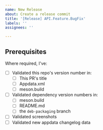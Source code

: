 ```yaml
---
name: New Release
about: Create a release commit
title: '[Release] API.Feature.BugFix'
labels: ''
assignees: ''

---
```


## Prerequisites

Where required, I've:
- [ ] Validated this repo's version number in:
    - [ ] This PR's title
    - [ ] Appdata.xml
    - [ ] meson.build
- [ ] Validated dependency version numbers in:
    - [ ] meson.build
    - [ ] README.md
    - [ ] the `deb-packaging` branch
- [ ] Validated screenshots
- [ ] Validated new appdata changelog data
